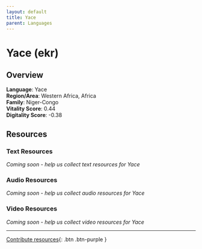 ```yaml
---
layout: default
title: Yace
parent: Languages
---
```


# Yace (ekr)

## Overview

**Language**: Yace  
**Region/Area**: Western Africa, Africa  
**Family**: Niger-Congo  
**Vitality Score**: 0.44  
**Digitality Score**: -0.38  

## Resources

### Text Resources
*Coming soon - help us collect text resources for Yace*

### Audio Resources
*Coming soon - help us collect audio resources for Yace*

### Video Resources
*Coming soon - help us collect video resources for Yace*

---

[Contribute resources](https://fairtrain.github.io/){: .btn .btn-purple }
